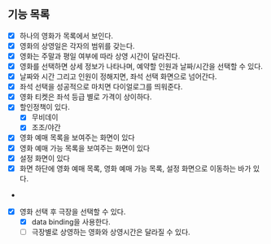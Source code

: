 ## 기능 목록

- [X] 하나의 영화가 목록에서 보인다.
- [X] 영화의 상영일은 각자의 범위를 갖는다.
- [X] 영화는 주말과 평일 여부에 따라 상영 시간이 달라진다.
- [X] 영화를 선택하면 상세 정보가 나타나며, 예약할 인원과 날짜/시간을 선택할 수 있다.
- [X] 날짜와 시간 그리고 인원이 정해지면, 좌석 선택 화면으로 넘어간다.
- [x] 좌석 선택을 성공적으로 마치면 다이얼로그를 띄워준다.
- [x] 영화 티켓은 좌석 등급 별로 가격이 상이하다.
- [X] 할인정책이 있다.
  - [X] 무비데이
  - [X] 조조/야간

- [X] 영화 예매 목록을 보여주는 화면이 있다
- [X] 영화 예매 가능 목록을 보여주는 화면이 있다
- [X] 설정 화면이 있다
- [X] 화면 하단에 영화 예매 목록, 영화 예매 가능 목록, 설정 화면으로 이동하는 바가 있다.
- 
- [X] 영화 선택 후 극장을 선택할 수 있다.
  - [X] data binding을 사용한다.
  - [ ] 극장별로 상영하는 영화와 상영시간은 달라질 수 있다.
